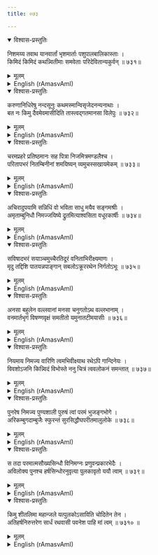 ```yaml
---
title: ०७३

---
```

<div class="audioEmbed"  caption="सीतालक्ष्मी-वाचनम्" src="https://archive.org/download/nArAyaNIyam-shlokawise-audio/073/073_01.mp3"></div>
<details open><summary>विश्वास-प्रस्तुतिः</summary>

निशमय्य तवाथ यानवार्तां भृशमार्ताः पशुपालबालिकास्ताः ।  
किमिदं किमिदं कथन्न्वितीमाः समवेताः परिदेवितान्यकुर्वन् ॥ ७३१॥
</details>
<details><summary>मूलम्</summary>

निशमय्य तवाथ यानवार्तां भृशमार्ताः पशुपालबालिकास्ताः ।  
किमिदं किमिदं कथन्न्वितीमाः समवेताः परिदेवितान्यकुर्वन् ॥ ७३१॥
</details>





<details ><summary>English (rAmasvAmI)</summary>

On coming to know of your impending departure from Vraja, the Gopika women were greatly agitated and, gathering together, they wailed "What is happening and why ?"


</details>

<div class="audioEmbed"  caption="सीतालक्ष्मी-वाचनम्" src="https://archive.org/download/nArAyaNIyam-shlokawise-audio/073/073_02.mp3"></div>
<details open><summary>विश्वास-प्रस्तुतिः</summary>

करुणानिधिरेषु नन्दसूनुः कथमस्मान्विसृजेदनन्यनाथाः ।  
बत नः किमु दैवमेवमासीदिति तास्त्वद्गतमानसा विलेपुः ॥ ७३२॥
</details>
<details><summary>मूलम्</summary>

करुणानिधिरेषु नन्दसूनुः कथमस्मान्विसृजेदनन्यनाथाः ।  
बत नः किमु दैवमेवमासीदिति तास्त्वद्गतमानसा विलेपुः ॥ ७३२॥
</details>





<details ><summary>English (rAmasvAmI)</summary>

With their minds wholly centred on Thee, they lamented, saying "How can Krishna, Ocean of Mercy, abandon us, who have no other refuge ? Why are we fated thus ? "


</details>

<div class="audioEmbed"  caption="सीतालक्ष्मी-वाचनम्" src="https://archive.org/download/nArAyaNIyam-shlokawise-audio/073/073_03.mp3"></div>
<details open><summary>विश्वास-प्रस्तुतिः</summary>

चरमप्रहरे प्रतिष्ठमानः सह पित्रा निजमित्रमण्डलैश्च ।  
परितापभरं नितम्बिनीनां शमयिष्यन् व्यमुचस्सखायमेकम् ॥ ७३३॥
</details>
<details><summary>मूलम्</summary>

चरमप्रहरे प्रतिष्ठमानः सह पित्रा निजमित्रमण्डलैश्च ।  
परितापभरं नितम्बिनीनां शमयिष्यन् व्यमुचस्सखायमेकम् ॥ ७३३॥
</details>





<details ><summary>English (rAmasvAmI)</summary>

Towards the small hours of the night (final Yama, or 3-hour period), while on the point of leaving with Thy father and a host of friends, Thou didst send a friend to console those women and assuage their deep grief.


</details>

<div class="audioEmbed"  caption="सीतालक्ष्मी-वाचनम्" src="https://archive.org/download/nArAyaNIyam-shlokawise-audio/073/073_04.mp3"></div>
<details open><summary>विश्वास-प्रस्तुतिः</summary>

अचिरादुपयामि सन्निधिं वो भविता साधु मयैव सङ्गमश्रीः ।  
अमृताम्बुनिधौ निमज्जयिष्ये द्रुतमित्याश्वसिता वधूरकार्षीः ॥ ७३४॥
</details>
<details><summary>मूलम्</summary>

अचिरादुपयामि सन्निधिं वो भविता साधु मयैव सङ्गमश्रीः ।  
अमृताम्बुनिधौ निमज्जयिष्ये द्रुतमित्याश्वसिता वधूरकार्षीः ॥ ७३४॥
</details>





<details ><summary>English (rAmasvAmI)</summary>

Thou didst comfort them, saying: "Ere long, I shall return to your midst and, in the pleasure of my company, you will soon be immersed in the Ocean of Bliss."


</details>

<div class="audioEmbed"  caption="सीतालक्ष्मी-वाचनम्" src="https://archive.org/download/nArAyaNIyam-shlokawise-audio/073/073_05.mp3"></div>
<details open><summary>विश्वास-प्रस्तुतिः</summary>

सविषादभरं सयाञ्चमुच्चैरतिदूरं वनिताभिरीक्ष्यमाणः ।  
मृदु तद्दिशि पातयन्नपाङ्गान् सबलोऽक्रूररथेन निर्गतोऽभूः ॥ ७३५॥
</details>
<details><summary>मूलम्</summary>

सविषादभरं सयाञ्चमुच्चैरतिदूरं वनिताभिरीक्ष्यमाणः ।  
मृदु तद्दिशि पातयन्नपाङ्गान् सबलोऽक्रूररथेन निर्गतोऽभूः ॥ ७३५॥
</details>





<details ><summary>English (rAmasvAmI)</summary>

Pursued for a long distance by the looks of those grief-stricken maidens, loudly imploring Thee to return soon, and casting gentle side-long glances towards them, Thou didst set out in the chariot of Akrura, accompanied by Balarama.


</details>

<div class="audioEmbed"  caption="सीतालक्ष्मी-वाचनम्" src="https://archive.org/download/nArAyaNIyam-shlokawise-audio/073/073_06.mp3"></div>
<details open><summary>विश्वास-प्रस्तुतिः</summary>

अनसा बहुलेन वल्लवानां मनसा चनुगतोऽथ वल्लभानाम् ।  
वनमार्तभृगं विषण्णवृक्षं समतीतो यमुनातटीमयासीः ॥ ७३६॥
</details>
<details><summary>मूलम्</summary>

अनसा बहुलेन वल्लवानां मनसा चनुगतोऽथ वल्लभानाम् ।  
वनमार्तभृगं विषण्णवृक्षं समतीतो यमुनातटीमयासीः ॥ ७३६॥
</details>





<details ><summary>English (rAmasvAmI)</summary>

Accompanied by the Gopas in several carts and followed by the thoughts of the Gopikas, and traversing the forest, where the animals and trees were forlorn (at Thy departure), Thou didst, then, reach the banks of the Yamuna.


</details>

<div class="audioEmbed"  caption="सीतालक्ष्मी-वाचनम्" src="https://archive.org/download/nArAyaNIyam-shlokawise-audio/073/073_07.mp3"></div>
<details open><summary>विश्वास-प्रस्तुतिः</summary>

नियमाय निमज्य वारिणि त्वमभिवीक्ष्याथ रथेऽपि गान्दिनेयः ।  
विवशोऽजनि किन्न्विदं विभोस्ते ननु चित्रं त्ववलोकनं समन्तात् ॥ ७३७॥
</details>
<details><summary>मूलम्</summary>

नियमाय निमज्य वारिणि त्वमभिवीक्ष्याथ रथेऽपि गान्दिनेयः ।  
विवशोऽजनि किन्न्विदं विभोस्ते ननु चित्रं त्ववलोकनं समन्तात् ॥ ७३७॥
</details>





<details ><summary>English (rAmasvAmI)</summary>

While bathing in the river for his morning ablutions, Akrura saw Thee in the water and (emerging from the water), seeing Thee seated in the chariot too, he was struck dumb, and perplexed at the strange phenomena. But, is there any wonder in Thy being seen simultaneously everywhere, when Thou art all-pervading ?


</details>

<div class="audioEmbed"  caption="सीतालक्ष्मी-वाचनम्" src="https://archive.org/download/nArAyaNIyam-shlokawise-audio/073/073_08.mp3"></div>
<details open><summary>विश्वास-प्रस्तुतिः</summary>

पुनरेष निमज्य पुण्यशाली पुरुषं त्वां परमं भुजङ्गभोगे ।  
अरिकम्बुगदाम्बुजैः स्फुरन्तं सुरसिद्धौघपरीतमालुलोके ॥ ७३८॥
</details>
<details><summary>मूलम्</summary>

पुनरेष निमज्य पुण्यशाली पुरुषं त्वां परमं भुजङ्गभोगे ।  
अरिकम्बुगदाम्बुजैः स्फुरन्तं सुरसिद्धौघपरीतमालुलोके ॥ ७३८॥
</details>





<details ><summary>English (rAmasvAmI)</summary>

Plunging again into the river water, that blessed Akrura beheld Thee, the Supreme Lord, reclining on Ananta (King of Serpents), holding in Thy hands the discus, conch, mace and lotus and resplendent in the midst of a host of gods and Siddhas (realised ones) surrounding Thee.


</details>

<div class="audioEmbed"  caption="सीतालक्ष्मी-वाचनम्" src="https://archive.org/download/nArAyaNIyam-shlokawise-audio/073/073_09.mp3"></div>
<details open><summary>विश्वास-प्रस्तुतिः</summary>

स तदा परमात्मसौख्यसिन्धौ विनिमग्नः प्रणुवन्प्रकारभेदैः ।  
अविलोक्य पुनश्च हर्षसिन्धोरनुवृत्या पुलकावृतो ययौ त्वाम् ॥ ७३९॥
</details>
<details><summary>मूलम्</summary>

स तदा परमात्मसौख्यसिन्धौ विनिमग्नः प्रणुवन्प्रकारभेदैः ।  
अविलोक्य पुनश्च हर्षसिन्धोरनुवृत्या पुलकावृतो ययौ त्वाम् ॥ ७३९॥
</details>





<details ><summary>English (rAmasvAmI)</summary>

Then being deeply immersed in the Ocean of Bliss, he extolled Thee in Thy Saguna as also Thy Nirguna aspects and, continuing in that state of absorption in Bliss (even though he did not see Thee again), and with hairs standing on end all over his body, he returned to Thee.


</details>

<div class="audioEmbed"  caption="सीतालक्ष्मी-वाचनम्" src="https://archive.org/download/nArAyaNIyam-shlokawise-audio/073/073_10.mp3"></div>
<details open><summary>विश्वास-प्रस्तुतिः</summary>

किमु शीतलिमा महान्जले यत्पुलकोऽसाविति चोदितेन तेन ।  
अतिहर्षनिरुत्तरेण सार्धं रथवासी पवनेश पाहि मां त्वम् ॥ ७३१० ॥
</details>
<details><summary>मूलम्</summary>

किमु शीतलिमा महान्जले यत्पुलकोऽसाविति चोदितेन तेन ।  
अतिहर्षनिरुत्तरेण सार्धं रथवासी पवनेश पाहि मां त्वम् ॥ ७३१० ॥
</details>

<details ><summary>English (rAmasvAmI)</summary>

Asking Akrura (in jest) whether the water was so cold as to cause this horripilation on his body, to which Akrura was too much absorbed in Bliss to reply, Thou didst, then, sit in the chariot along with him. O Lord of Guruvayur, may Thou deign to protect me.


</details>

